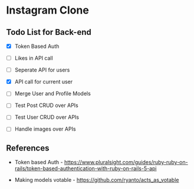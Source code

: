 # Instagram Clone

## Todo List for Back-end

- [x] Token Based Auth
- [ ] Likes in API call
- [ ] Seperate API for users
- [x] API call for current user
- [ ] Merge User and Profile Models
- [ ] Test Post CRUD over APIs
- [ ] Test User CRUD over APIs
- [ ] Handle images over APIs





## References

 - Token based Auth - https://www.pluralsight.com/guides/ruby-ruby-on-rails/token-based-authentication-with-ruby-on-rails-5-api

 - Making models votable - https://github.com/ryanto/acts_as_votable